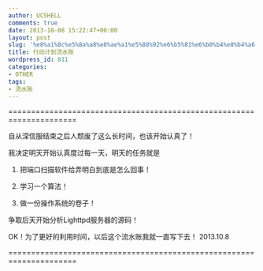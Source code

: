 ```yaml
---
author: UCSHELL
comments: true
date: 2013-10-08 15:22:47+00:00
layout: post
slug: '%e8%a1%8c%e5%8a%a8%e8%ae%a1%e5%88%92%e6%b5%81%e6%b0%b4%e8%b4%a6'
title: 行动计划流水账
wordpress_id: 811
categories:
- OTHER
tags:
- 流水账
---
```


=====================================================================

自从深信服结束之后人颓废了这么长时间，也该开始认真了！

我决定明天开始认真度过每一天，明天的任务就是

1. 把端口扫描软件给弄明白到底是怎么回事！

2. 学习一个算法！

3. 做一份操作系统的卷子！

争取后天开始分析Lighttpd服务器的源码！

OK！为了更好的利用时间，以后这个流水账我就一直写下去！
2013.10.8

=====================================================================

